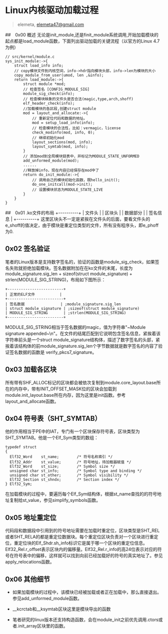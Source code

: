 # Linux内核驱动加载过程

> elemeta, elemeta47@gmail.com

##　0x00 概述
无论是init_module,还是finit_module系统调用,开始加载模块的起点都是load_module函数，下面列出驱动加载的关键流程（以官方的Linux 4.7为例）

    // src/kernel/module.c
    sys_init_module:->{
        struct load_info info;
        // copy模块文件到内核空间，info->hdr指向模块头部，info->len为模块的大小
        copy_module_from_user(umod, len ,&info); 
        return load_module:->{
            struct module *mod;
            // 检查签名 [CONFIG_MODULE_SIG]
            module_sig_check(info);
            // 检查模块映象的文件头是否合法(magic,type,arch,shoff)
            elf_header_check(info);
            //加载模块的各区段,创建struct module
            mod = layout_and_allocate:->{
                // 重新定位代码和数据的地址。
                mod = setup_load_info(info);
                // 检查模块的合法性，比如：vermagic，license
                check_modinfo(mod, info, 0);
                // 继续初始化mod
                layout_sections(mod, info);
                layout_symtab(mod, info);
            }
            // 添加mod到全局模块链表中，并标记为MODULE_STATE_UNFORMED
            add_unformed_module(mod);
            ......
            //释放掉info，现在内容已经保存在mod中了
            return do_init_module:->{
                // 调用自己的模块初始化函数，既hello_init();
                do_one_initcall(mod->init);
                // 设置模块状态为MODULE_STATE_LIVE
            }
        }
    }

##　0x01 .ko文件的布局
    +----------+
    | 文件头   |
    | 区块头   |
    | 数据部分 |
    | 签名信息 |
    +----------+
这里区块头不一定是紧挨在文件头的后面，要看文件头的e_shoff的值决定，由于模块是重定位类型的文件，所有没有程序头，即e_phoff为0.

## 0x02 签名验证
笔者的Linux版本是支持数字签名的，验证的函数是module_sig_check，如果签名失败就拒绝加载模块。签名数据附加在在ko文件的末尾，长度为module_signature.sig_len +  sizeof(struct module_signature) + strlen(MODULE_SIG_STRING)，布局如下图所示：

    +-------------------------+
    | 正常的ELF文件           |
    +-------------------------+
    | 签名数据                | ;module_signature.sig_len
    | struct module_signature | ;sizeof(struct module_signature)
    | MODULE_SIG_STRING       | ;strlen(MODULE_SIG_STRING)
    +-------------------------+

MODULE_SIG_STRING相当于签名数据的magic，值为字符串"~Module signature appended~\n"。在文件的结尾匹配到它说明包含签名信息，紧挨着该字符串前头是一个struct module_signature结构体，描述了数字签名的头部，紧挨着该结构体的前module_signature.sig_len个字节数据就是数字签名的内容了验证签名数据的函数是 verify_pkcs7_signature。

## 0x03 加载各区块
所有带有SHF_ALLOC标记的区块都会被依次复制到module.core_layout.base所在的内存中，带有INIT_OFFSET_MASK位的区块会加载到module.init_layout.base所在内存，因为这里是init函数。参考layout_and_allocate函数。

## 0x04 符号表（SHT_SYMTAB）
他的作用相当于PE中的IAT，专门有一个区块保存符号表，区块类型为SHT_SYMTAB。他是一个Elf_Sym类型的数组：

    typedef struct
    {
      Elf32_Word	st_name;		/* 符号名称索引 */
      Elf32_Addr	st_value;		/* 符号地址，待加载器赋值 */
      Elf32_Word	st_size;		/* Symbol size */
      unsigned char	st_info;		/* Symbol type and binding */
      unsigned char	st_other;		/* Symbol visibility */
      Elf32_Section	st_shndx;		/* Section index */
    } Elf32_Sym;

在加载模块的过程中，要遍历每个Elf_Sym结构体，根据st_name查找的的符号地址复制给st_value，参见simplify_symbols函数。

## 0x05 地址重定位
代码段和数据段中引用到的符号地址需要在加载时重定位，区块类型是SHT_REL或者SHT_RELA的都是重定位数据块。每个重定位区块负责对一个区块进行重定位，重定位块的Elf_Shdr.sh_info标识它是属于哪一个区块的重定位信息。Elf32_Rel.r_offset表示区块内的偏移量。Elf32_Rel.r_info的高24位表示对应的符号在符号表中的偏移，这样就可以找到向前已经加载好的符号的真实地址了。参见apply_relocations函数。

## 0x06 其他细节

- 如果加载模块的过程中，该模块已经被加载或者正在加载中，那么直接退出。参见add_unformed_module函数。

- \__kcrctab和__ksymtab区块这里是模块导出的函数

- 笔者研究的linux版本还支持构造函数，会在module_init之前优先调用.ctors或者.init_array区块里的函数。
